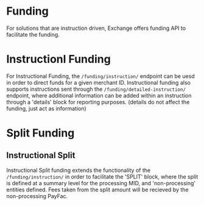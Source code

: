 # Funding
For solutions that are instruction driven, Exchange offers funding API to facilitate the funding. 
# Instructionl Funding

For Instructional Funding, the `/funding/instruction/` endpoint can be uesd in order to direct funds for a given merchant ID. 
Instructional funding also supports instructions sent through the `/funding/detailed-instruction/` endpoint, where additional information can be added within an instruction through a 'details' block for reporting purposes. (details do not affect the funding, just act as information)

# Split Funding
## Instructional Split

Instructional Split funding extends the functionality of the `/funding/instruction/` in order to facilitate the 'SPLIT' block, where the split is defined at a summary level for the processing MID, and 'non-processing' entities defined. Fees taken from the split amount will be recieved by the non-processing PayFac.
